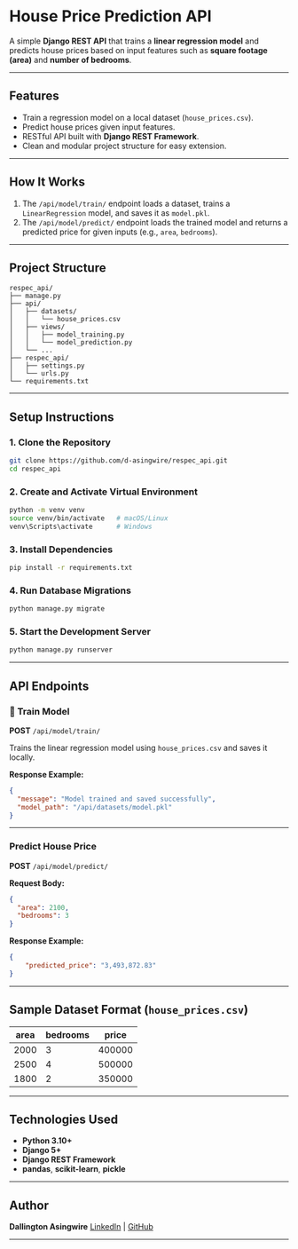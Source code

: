 # House Price Prediction API

A simple **Django REST API** that trains a **linear regression model** and predicts house prices based on input features such as **square footage (area)** and **number of bedrooms**.

---

## Features

* Train a regression model on a local dataset (`house_prices.csv`).
* Predict house prices given input features.
* RESTful API built with **Django REST Framework**.
* Clean and modular project structure for easy extension.

---

## How It Works

1. The `/api/model/train/` endpoint loads a dataset, trains a `LinearRegression` model, and saves it as `model.pkl`.
2. The `/api/model/predict/` endpoint loads the trained model and returns a predicted price for given inputs (e.g., `area`, `bedrooms`).

---

## Project Structure

```
respec_api/
├── manage.py
├── api/
│   ├── datasets/
│   │   └── house_prices.csv
│   ├── views/
│   │   ├── model_training.py
│   │   └── model_prediction.py
│   └── ...
├── respec_api/
│   ├── settings.py
│   └── urls.py
└── requirements.txt
```

---

## Setup Instructions

### 1. Clone the Repository

```bash
git clone https://github.com/d-asingwire/respec_api.git
cd respec_api
```

### 2. Create and Activate Virtual Environment

```bash
python -m venv venv
source venv/bin/activate   # macOS/Linux
venv\Scripts\activate      # Windows
```

### 3. Install Dependencies

```bash
pip install -r requirements.txt
```

### 4. Run Database Migrations

```bash
python manage.py migrate
```

### 5. Start the Development Server

```bash
python manage.py runserver
```

---

## API Endpoints

### 🔹 Train Model

**POST** `/api/model/train/`

Trains the linear regression model using `house_prices.csv` and saves it locally.

**Response Example:**

```json
{
  "message": "Model trained and saved successfully",
  "model_path": "/api/datasets/model.pkl"
}
```

---

### Predict House Price

**POST** `/api/model/predict/`

**Request Body:**

```json
{
  "area": 2100,
  "bedrooms": 3
}
```

**Response Example:**

```json
{
    "predicted_price": "3,493,872.83"
}
```

---

## Sample Dataset Format (`house_prices.csv`)

| area | bedrooms | price  |
| ---- | -------- | ------ |
| 2000 | 3        | 400000 |
| 2500 | 4        | 500000 |
| 1800 | 2        | 350000 |

---

## Technologies Used

* **Python 3.10+**
* **Django 5+**
* **Django REST Framework**
* **pandas**, **scikit-learn**, **pickle**

---

## Author

**Dallington Asingwire**
[LinkedIn](https://www.linkedin.com/in/dallington-asingwire-0468a414a/) | [GitHub](https://github.com/d-asingwire)

---